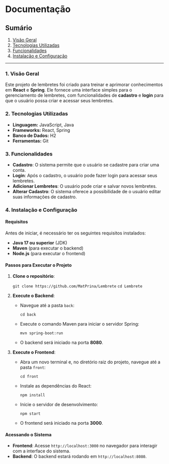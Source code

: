 # Documentação

## Sumário

1.  [Visão Geral](#vis%C3%A3o-geral)
2.  [Tecnologias Utilizadas](#tecnologias-utilizadas)
3.  [Funcionalidades](#funcionalidades)
4.  [Instalação e Configuração](#instala%C3%A7%C3%A3o-e-configura%C3%A7%C3%A3o)
----------

### 1. Visão Geral

Este projeto de lembretes foi criado para treinar e aprimorar conhecimentos em **React** e **Spring**. Ele fornece uma interface simples para o gerenciamento de lembretes, com funcionalidades de **cadastro** e **login** para que o usuário possa criar e acessar seus lembretes.

### 2. Tecnologias Utilizadas
-   **Linguagem:** JavaScript, Java
-   **Frameworks:** React, Spring
-   **Banco de Dados:** H2
-   **Ferramentas:** Git

### 3. Funcionalidades
-   **Cadastro**: O sistema permite que o usuário se cadastre para criar uma conta.
-   **Login**: Após o cadastro, o usuário pode fazer login para acessar seus lembretes.
-   **Adicionar Lembretes**: O usuário pode criar e salvar novos lembretes.
-   **Alterar Cadastro**: O sistema oferece a possibilidade de o usuário editar suas informações de cadastro.

### 4. Instalação e Configuração


#### Requisitos

Antes de iniciar, é necessário ter os seguintes requisitos instalados:

-   **Java 17 ou superior** (JDK)
-   **Maven** (para executar o backend)
-   **Node.js** (para executar o frontend)

#### Passos para Executar o Projeto

1.  **Clone o repositório**:

    `git clone https://github.com/MatPrina/Lembrete`
    `cd Lembrete` 
    
3.  **Execute o Backend**:
    
    -   Navegue até a pasta `back`:
    
        `cd back` 
        
    -   Execute o comando Maven para iniciar o servidor Spring:
        
        `mvn spring-boot:run` 
        
    -   O backend será iniciado na porta **8080**.
4.  **Execute o Frontend**:
    
    -   Abra um novo terminal e, no diretório raiz do projeto, navegue até a pasta `front`:
      
        `cd front` 
        
    -   Instale as dependências do React:
        
        `npm install` 
        
    -   Inicie o servidor de desenvolvimento:
     
        `npm start` 
        
    -   O frontend será iniciado na porta **3000**.

#### Acessando o Sistema

-   **Frontend**: Acesse `http://localhost:3000` no navegador para interagir com a interface do sistema.
-   **Backend**: O backend estará rodando em `http://localhost:8080`.